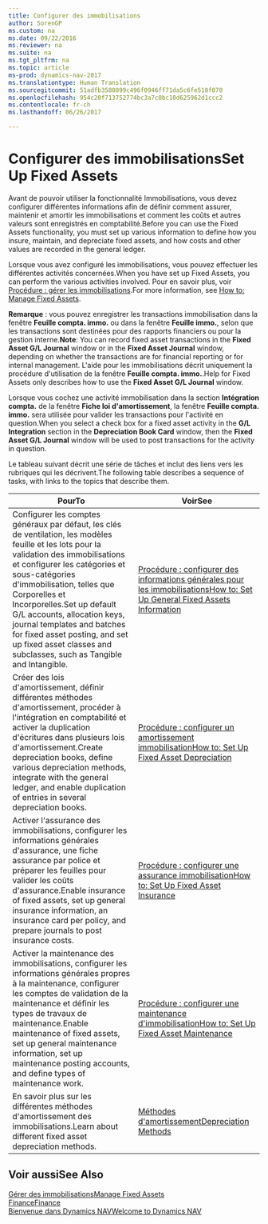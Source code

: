 ```yaml
---
title: Configurer des immobilisations
author: SorenGP
ms.custom: na
ms.date: 09/22/2016
ms.reviewer: na
ms.suite: na
ms.tgt_pltfrm: na
ms.topic: article
ms-prod: dynamics-nav-2017
ms.translationtype: Human Translation
ms.sourcegitcommit: 51adfb3588099c496f0946ff71da5c6fe518f070
ms.openlocfilehash: 954c20f713752774bc3a7c0bc10d625962d1ccc2
ms.contentlocale: fr-ch
ms.lasthandoff: 06/26/2017

---
```


# <a name="set-up-fixed-assets"></a><span data-ttu-id="21f2f-102">Configurer des immobilisations</span><span class="sxs-lookup"><span data-stu-id="21f2f-102">Set Up Fixed Assets</span></span>
<span data-ttu-id="21f2f-103">Avant de pouvoir utiliser la fonctionnalité Immobilisations, vous devez configurer différentes informations afin de définir comment assurer, maintenir et amortir les immobilisations et comment les coûts et autres valeurs sont enregistrés en comptabilité.</span><span class="sxs-lookup"><span data-stu-id="21f2f-103">Before you can use the Fixed Assets functionality, you must set up various information to define how you insure, maintain, and depreciate fixed assets, and how costs and other values are recorded in the general ledger.</span></span>

<span data-ttu-id="21f2f-104">Lorsque vous avez configuré les immobilisations, vous pouvez effectuer les différentes activités concernées.</span><span class="sxs-lookup"><span data-stu-id="21f2f-104">When you have set up Fixed Assets, you can perform the various activities involved.</span></span> <span data-ttu-id="21f2f-105">Pour en savoir plus, voir [Procédure : gérer les immobilisations](fa-manage.md).</span><span class="sxs-lookup"><span data-stu-id="21f2f-105">For more information, see [How to: Manage Fixed Assets](fa-manage.md).</span></span>

<span data-ttu-id="21f2f-106">**Remarque** : vous pouvez enregistrer les transactions immobilisation dans la fenêtre **Feuille compta. immo.** ou dans la fenêtre **Feuille immo.**, selon que les transactions sont destinées pour des rapports financiers ou pour la gestion interne.</span><span class="sxs-lookup"><span data-stu-id="21f2f-106">**Note**: You can record fixed asset transactions in the **Fixed Asset G/L Journal** window or in the **Fixed Asset Journal** window, depending on whether the transactions are for financial reporting or for internal management.</span></span> <span data-ttu-id="21f2f-107">L'aide pour les immobilisations décrit uniquement la procédure d'utilisation de la fenêtre **Feuille compta. immo.**.</span><span class="sxs-lookup"><span data-stu-id="21f2f-107">Help for Fixed Assets only describes how to use the **Fixed Asset G/L Journal** window.</span></span>

<span data-ttu-id="21f2f-108">Lorsque vous cochez une activité immobilisation dans la section **Intégration compta.** de la fenêtre **Fiche loi d'amortissement**, la fenêtre **Feuille compta. immo.** sera utilisée pour valider les transactions pour l'activité en question.</span><span class="sxs-lookup"><span data-stu-id="21f2f-108">When you select a check box for a fixed asset activity in the **G/L Integration** section in the **Depreciation Book Card** window, then the **Fixed Asset G/L Journal** window will be used to post transactions for the activity in question.</span></span>

<span data-ttu-id="21f2f-109">Le tableau suivant décrit une série de tâches et inclut des liens vers les rubriques qui les décrivent.</span><span class="sxs-lookup"><span data-stu-id="21f2f-109">The following table describes a sequence of tasks, with links to the topics that describe them.</span></span>

| <span data-ttu-id="21f2f-110">Pour</span><span class="sxs-lookup"><span data-stu-id="21f2f-110">To</span></span> | <span data-ttu-id="21f2f-111">Voir</span><span class="sxs-lookup"><span data-stu-id="21f2f-111">See</span></span> |  
|----|-----|  
|<span data-ttu-id="21f2f-112">Configurer les comptes généraux par défaut, les clés de ventilation, les modèles feuille et les lots pour la validation des immobilisations et configurer les catégories et sous-catégories d'immobilisation, telles que Corporelles et Incorporelles.</span><span class="sxs-lookup"><span data-stu-id="21f2f-112">Set up default G/L accounts, allocation keys, journal templates and batches for fixed asset posting, and set up fixed asset classes and subclasses, such as Tangible and Intangible.</span></span>|[<span data-ttu-id="21f2f-113">Procédure : configurer des informations générales pour les immobilisations</span><span class="sxs-lookup"><span data-stu-id="21f2f-113">How to: Set Up General Fixed Assets Information</span></span>](fa-how-setup-general.md)|  
|<span data-ttu-id="21f2f-114">Créer des lois d'amortissement, définir différentes méthodes d'amortissement, procéder à l'intégration en comptabilité et activer la duplication d'écritures dans plusieurs lois d'amortissement.</span><span class="sxs-lookup"><span data-stu-id="21f2f-114">Create depreciation books, define various depreciation methods, integrate with the general ledger, and enable duplication of entries in several depreciation books.</span></span>|[<span data-ttu-id="21f2f-115">Procédure : configurer un amortissement immobilisation</span><span class="sxs-lookup"><span data-stu-id="21f2f-115">How to: Set Up Fixed Asset Depreciation</span></span>](fa-how-setup-depreciation.md)|
|<span data-ttu-id="21f2f-116">Activer l'assurance des immobilisations, configurer les informations générales d'assurance, une fiche assurance par police et préparer les feuilles pour valider les coûts d'assurance.</span><span class="sxs-lookup"><span data-stu-id="21f2f-116">Enable insurance of fixed assets, set up general insurance information, an insurance card per policy, and prepare journals to post insurance costs.</span></span>|[<span data-ttu-id="21f2f-117">Procédure : configurer une assurance immobilisation</span><span class="sxs-lookup"><span data-stu-id="21f2f-117">How to: Set Up Fixed Asset Insurance</span></span>](fa-how-setup-insurance.md)|
|<span data-ttu-id="21f2f-118">Activer la maintenance des immobilisations, configurer les informations générales propres à la maintenance, configurer les comptes de validation de la maintenance et définir les types de travaux de maintenance.</span><span class="sxs-lookup"><span data-stu-id="21f2f-118">Enable maintenance of fixed assets, set up general maintenance information, set up maintenance posting accounts, and define types of maintenance work.</span></span>|[<span data-ttu-id="21f2f-119">Procédure : configurer une maintenance d'immobilisation</span><span class="sxs-lookup"><span data-stu-id="21f2f-119">How to: Set Up Fixed Asset Maintenance</span></span>](fa-how-setup-maintenance.md)|
|<span data-ttu-id="21f2f-120">En savoir plus sur les différentes méthodes d'amortissement des immobilisations.</span><span class="sxs-lookup"><span data-stu-id="21f2f-120">Learn about different fixed asset depreciation methods.</span></span>|[<span data-ttu-id="21f2f-121">Méthodes d'amortissement</span><span class="sxs-lookup"><span data-stu-id="21f2f-121">Depreciation Methods</span></span>](fa-depreciation-methods.md)|

## <a name="see-also"></a><span data-ttu-id="21f2f-122">Voir aussi</span><span class="sxs-lookup"><span data-stu-id="21f2f-122">See Also</span></span>
[<span data-ttu-id="21f2f-123">Gérer des immobilisations</span><span class="sxs-lookup"><span data-stu-id="21f2f-123">Manage Fixed Assets</span></span>](fa-manage.md)  
[<span data-ttu-id="21f2f-124">Finance</span><span class="sxs-lookup"><span data-stu-id="21f2f-124">Finance</span></span>](finance-setup.md)  
[<span data-ttu-id="21f2f-125">Bienvenue dans Dynamics NAV</span><span class="sxs-lookup"><span data-stu-id="21f2f-125">Welcome to Dynamics NAV</span></span>](across-get-started.md)

